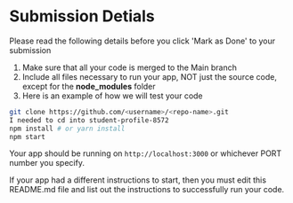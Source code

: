# Submission Detials

Please read the following details before you click 'Mark as Done' to your submission

1. Make sure that all your code is merged to the Main branch
2. Include all files necessary to run your app, NOT just the source code, except for the **node_modules** folder
3. Here is an example of how we will test your code

```bash
git clone https://github.com/<username>/<repo-name>.git
I needed to cd into student-profile-8572
npm install # or yarn install
npm start
```

Your app should be running on `http://localhost:3000` or whichever PORT number you specify.

If your app had a different instructions to start, then you must edit this README.md file and list out the instructions to successfully run your code.
